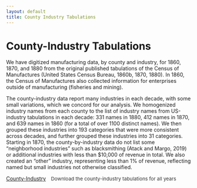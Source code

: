 ```yaml
---
layout: default
title: County Industry Tabulations
---
```


# County-Industry Tabulations

We have digitized manufacturing data, by county and industry, for 1860, 1870, and 1880 from the original published tabulations of the Census of Manufactures (United States Census Bureau, 1860b, 1870, 1880). In 1860, the Census of Manufactures also collected information for enterprises outside of manufacturing (fisheries and mining).

The county-industry data report many industries in each decade, with some small variations, which we concord for our analysis.  We homogenized industry names from each county to the list of industry names from US-industry tabulations in each decade:  331 names in 1880, 412 names in 1870, and 639 names in 1860 (for a total of over 1100 distinct names).  We then grouped these industries into 193 categories that were more consistent across decades, and further grouped these industries into 31 categories. Starting in 1870, the county-by-industry data do not list some “neighborhood industries” such as blacksmithing (Atack and Margo, 2019) or additional industries with less than $10,000 of revenue in total. We also created an “other” industry, representing less than 1% of revenue, reflecting named but small industries not otherwise classified. 


<div class="button-grid">
  <div class="button-item">
    <a class="button" href="https://pub-9228e653a45040598db0c86ec1d93b3c.r2.dev/website_materials/ci_data.zip" download>County-Industry</a>
    <div class="description">Download the county-industry tabulations for all years</div>

<style>
.button-grid {
  display: flex;
  flex-direction: column;
  gap: 1em; /* space between rows */
}

.button-item {
  display: flex;
  align-items: center;
  gap: 1em; /* space between button and description */
}

.description {
  font-size: 0.95em;
  color: #333;
}
</style>
